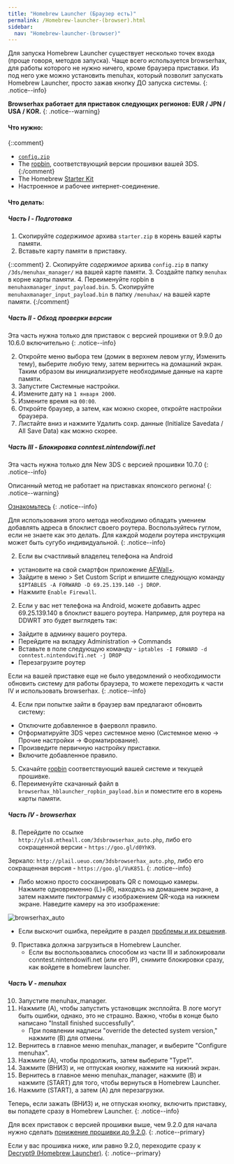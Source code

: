 ```yaml
---
title: "Homebrew Launcher (Браузер есть)"
permalink: /Homebrew-launcher-(browser).html
sidebar:
  nav: "Homebrew-launcher-(browser)"
---
```

<a name="start" />
Для запуска Homebrew Launcher существует несколько точек входа (проще говоря, методов запуска). Чаще всего используется browserhax, для работы которого не нужно ничего, кроме браузера приставки. Из под него уже можно установить menuhax, который позволит запускать Homebrew Launcher, просто зажав кнопку ДО запуска системы. 
{: .notice--info}

**Browserhax работает для приставок следующих регионов:  EUR / JPN / USA / KOR.**
{: .notice--warning}

#### <a name="what_need" />Что нужно: 
{::comment}
+ [`config.zip`](images/config.zip)
+ The [ropbin](https://smealum.github.io/3ds/#otherapp), соответствующий версии прошивки вашей 3DS.
{:/comment}
+ The Homebrew [Starter Kit](http://smealum.github.io/ninjhax2/starter.zip)
+ Настроенное и рабочее интернет-соединение. 

#### <a name="instructions" />Что делать:

##### <a name="part1" />Часть I -  Подготовка

1. Скопируйте _содержимое_ архива `starter.zip` в корень вашей карты памяти.   
4. Вставьте карту памяти в приставку.

{::comment}
2. Скопируйте _содержимое_ архива `config.zip` в папку `/3ds/menuhax_manager/` на вашей карте памяти.
3. Создайте папку `menuhax` в корне карты памяти.
4. Переименуйте ropbin в `menuhaxmanager_input_payload.bin`.
5. Скопируйте `menuhaxmanager_input_payload.bin` в папку `/menuhax/` на вашей карте памяти.
{:/comment}

##### <a name="part2" />Часть II -  Обход проверки версии

Эта часть нужна только для приставок с версией прошивки от 9.9.0 до 10.6.0 включительно
{: .notice--info}

2. Откройте меню выбора тем (домик в верхнем левом углу, Изменить тему), выберите любую тему, затем вернитесь на домашний экран. Таким образом вы инициализируете необходимые данные на карте памяти. 
3. Запустите Системные настройки.
4. Измените дату на `1 января 2000`.
5. Измените время на `00:00`.
6. Откройте браузер, а затем, как можно скорее, откройте настройки браузера.
7. Листайте вниз и нажмите Удалить сохр. данные (Initialize Savedata / All Save Data) как можно скорее. 

##### <a name="part3" />Часть III - Блокировка conntest.nintendowifi.net

Эта часть нужна только для New 3DS с версией прошивки 10.7.0
{: .notice--info}

Описанный метод не работает на приставках японского региона!
{: .notice--warning}

[Ознакомьтесь](https://github.com/Plailect/Guide/issues/684)
{: .notice--info}


Для использования этого метода необходимо обладать умением добавлять адреса в блоклист своего роутера. Воспользуйтесь гуглом, если не знаете как это делать. Для каждой модели роутера инструкция может быть сугубо индивидуальной. 
{: .notice--info}

2. Если вы счастливый владелец телефона на Android
  + установите на свой смартфон приложение [AFWall+](https://play.google.com/store/apps/details?id=dev.ukanth.ufirewall&hl=ru).
  + Зайдите в меню > Set Custom Script и впишите следующую команду `$IPTABLES -A FORWARD -D 69.25.139.140 -j DROP`.
  + Нажмите `Enable Firewall`.
2. Если у вас нет телефона на Android, можете добавить адрес 69.25.139.140 в блоклист вашего роутера. Например, для роутера на DDWRT это будет выглядеть так: 
  + Зайдите в админку вашего роутера.
  + Перейдите на вкладку Administration -> Commands
  + Вставьте в поле следующую команду - `iptables -I FORWARD -d conntest.nintendowifi.net -j DROP`
  + Перезагрузите роутер
  
Если на вашей приставке еще не было уведомлений о необходимости обновить систему для работы браузера, то можете переходить к части IV и использовать browserhax. 
{: .notice--info}

4. Если при попытке зайти в браузер вам предлагают обновить систему: 
  + Отключите добавленное в фаерволл правило.
  + Отформатируйте 3DS через системное меню (Системное меню -> Прочие настройки -> Форматирование).
  + Произведите первичную настройку приставки.
  + Включите добавленное правило.
5. Скачайте [ropbin](https://smealum.github.io/3ds/#otherapp) соответствующий вашей системе и текущей прошивке. 
6. Переименуйте скачанный файл в `browserhax_hblauncher_ropbin_payload.bin` и поместите его в корень карты памяти. 

##### <a name="part4" />Часть IV -  browserhax

8. Перейдите по ссылке `http://yls8.mtheall.com/3dsbrowserhax_auto.php`, либо его сокращенной  версии - `https://goo.gl/d0YhK9`.

Зеркало: `http://plail.ueuo.com/3dsbrowserhax_auto.php`, либо его сокращенная  версия - `https://goo.gl/VuK851`.
{: .notice--info}

  + Либо можно просто сосканировать QR с помощью камеры. Нажмите одновременно (L)+(R), находясь на домашнем экране, а затем нажмите пиктограмму с изображением QR-кода на нижнем экране. Наведите камеру на это изображение:<br>
  
![browserhax_auto](http://yls8.mtheall.com/3dsbrowserhax_auto_qrcode.png)

  + Если выскочит ошибка, перейдите в раздел [проблемы и их решения](troubleshooting#ts_browser).
9. Приставка должна загрузиться в Homebrew Launcher.
    + Если вы воспользовались способом из части III и заблокировали conntest.nintendowifi.net (или его IP), снимите блокировки сразу, как войдете в homebrew launcher.


##### <a name="part5" />Часть V -  menuhax

10. Запустите menuhax_manager.
11. Нажмите (A), чтобы запустить установщик эксплойта. В логе могут быть ошибки, однако, это не страшно. Важно, чтобы в конце было написано "Install finished successfully".
    + При появлении надписи "override the detected system version," нажмите (B) для отмены.
12. Вернитесь в главное меню menuhax_manager, и выберите "Configure menuhax".
13. Нажмите (A), чтобы продолжить, затем выберите "Type1".
14. Зажмите (ВНИЗ) и, не отпуская кнопку, нажмите на нижний экран. 
15. Вернитесь в главное меню menuhax_manager, нажмите (B) и нажмите (START) для того, чтобы вернуться в Homebrew Launcher.
16. Нажмите (START), а затем (A) для перезагрузки. 

Теперь, если зажать (ВНИЗ) и, не отпуская кнопку, включить приставку, вы попадете сразу в Homebrew Launcher.
{: .notice--info}

Для всех приставок с версией прошивки выше, чем 9.2.0 для начала нужно сделать [понижение прошивки до 9.2.0](9.2.0-downgrade).
{: .notice--primary}

Если у вас прошивка ниже, или равно 9.2.0, переходите сразу к [Decrypt9 (Homebrew Launcher)](decrypt9-(Homebrew-launcher)).
{: .notice--primary}
